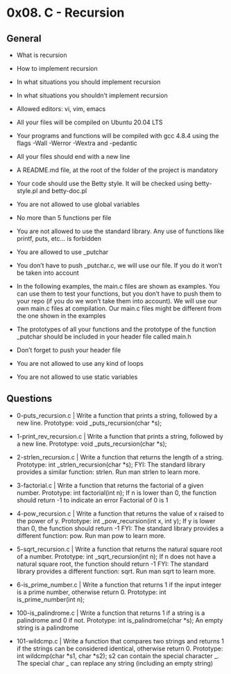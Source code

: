 # **0x08. C - Recursion**

## General

- What is recursion
- How to implement recursion
- In what situations you should implement recursion
- In what situations you shouldn’t implement recursion

- Allowed editors: vi, vim, emacs
- All your files will be compiled on Ubuntu 20.04 LTS
- Your programs and functions will be compiled with gcc 4.8.4 using the flags -Wall -Werror -Wextra and -pedantic
- All your files should end with a new line
- A README.md file, at the root of the folder of the project is mandatory
- Your code should use the Betty style. It will be checked using betty-style.pl and betty-doc.pl
- You are not allowed to use global variables
- No more than 5 functions per file
- You are not allowed to use the standard library. Any use of functions like printf, puts, etc… is forbidden
- You are allowed to use \_putchar
- You don’t have to push \_putchar.c, we will use our file. If you do it won’t be taken into account
- In the following examples, the main.c files are shown as examples. You can use them to test your functions, but you don’t have to push them to your repo (if you do we won’t take them into account). We will use our own main.c files at compilation. Our main.c files might be different from the one shown in the examples
- The prototypes of all your functions and the prototype of the function \_putchar should be included in your header file called main.h
- Don’t forget to push your header file
- You are not allowed to use any kind of loops
- You are not allowed to use static variables

## Questions

- 0-puts_recursion.c | Write a function that prints a string, followed by a new line.
  Prototype: void \_puts_recursion(char \*s);

- 1-print_rev_recursion.c | Write a function that prints a string, followed by a new line.
  Prototype: void \_puts_recursion(char \*s);

- 2-strlen_recursion.c | Write a function that returns the length of a string.
  Prototype: int \_strlen_recursion(char \*s);
  FYI: The standard library provides a similar function: strlen. Run man strlen to learn more.

- 3-factorial.c | Write a function that returns the factorial of a given number.
  Prototype: int factorial(int n);
  If n is lower than 0, the function should return -1 to indicate an error
  Factorial of 0 is 1

- 4-pow_recursion.c | Write a function that returns the value of x raised to the power of y.
  Prototype: int \_pow_recursion(int x, int y);
  If y is lower than 0, the function should return -1
  FYI: The standard library provides a different function: pow. Run man pow to learn more.

- 5-sqrt_recursion.c | Write a function that returns the natural square root of a number.
  Prototype: int \_sqrt_recursion(int n);
  If n does not have a natural square root, the function should return -1
  FYI: The standard library provides a different function: sqrt. Run man sqrt to learn more.

- 6-is_prime_number.c | Write a function that returns 1 if the input integer is a prime number, otherwise return 0.
  Prototype: int is_prime_number(int n);

- 100-is_palindrome.c | Write a function that returns 1 if a string is a palindrome and 0 if not.
  Prototype: int is_palindrome(char \*s);
  An empty string is a palindrome

- 101-wildcmp.c | Write a function that compares two strings and returns 1 if the strings can be considered identical, otherwise return 0.
  Prototype: int wildcmp(char *s1, char *s2);
  s2 can contain the special character _.
  The special char _ can replace any string (including an empty string)
